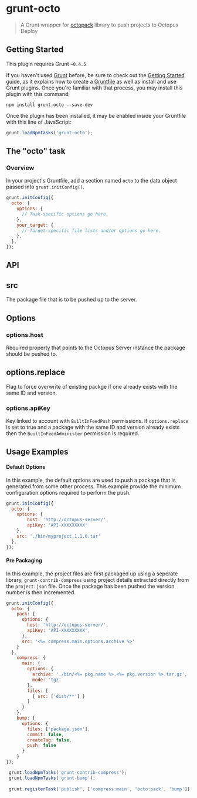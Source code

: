 # grunt-octo

> A Grunt wrapper for [octopack](https://github.com/OctopusDeploy/octojs) library to push projects to Octopus Deploy

## Getting Started
This plugin requires Grunt `~0.4.5`

If you haven't used [Grunt](http://gruntjs.com/) before, be sure to check out the [Getting Started](http://gruntjs.com/getting-started) guide, as it explains how to create a [Gruntfile](http://gruntjs.com/sample-gruntfile) as well as install and use Grunt plugins. Once you're familiar with that process, you may install this plugin with this command:

```shell
npm install grunt-octo --save-dev
```

Once the plugin has been installed, it may be enabled inside your Gruntfile with this line of JavaScript:

```js
grunt.loadNpmTasks('grunt-octo');
```

## The "octo" task

### Overview
In your project's Gruntfile, add a section named `octo` to the data object passed into `grunt.initConfig()`.

```js
grunt.initConfig({
  octo: {
    options: {
      // Task-specific options go here.
    },
    your_target: {
      // Target-specific file lists and/or options go here.
    },
  },
});
```

## API

## src
The package file that is to be pushed up to the server.

## Options

### options.host
Required property that points to the Octopus Server instance the package should be pushed to.

## options.replace
Flag to force overwrite of existing packge if one already exists with the same ID and version.

### options.apiKey
Key linked to account with `BuiltInFeedPush` permissions. 
If `options.replace` is set to true and a package with the same ID and version already exists then the `BuiltInFeedAdminister` permission is required.

## Usage Examples

#### Default Options
In this example, the default options are used to push a package that is generated from some other process. This example provide the minimum configuration options required to perform the push. 

```js
grunt.initConfig({
  octo: {
    options: {
        host: 'http://octopus-server/',
        apiKey: 'API-XXXXXXXXX'
    },
    src: './bin/myproject.1.1.0.tar'
  },
});
```

#### Pre Packaging
In this example, the project files are first packaged up using a seperate library, `grunt-contrib-compress` using project details extracted directly from the `project.json` file. Once the package has been pushed the version number is then incremented. 

```js
grunt.initConfig({
  octo: {
    pack: {
      options: {
        host: 'http://octopus-server/',
        apiKey: 'API-XXXXXXXXX',
      },
      src: '<%= compress.main.options.archive %>'
    }
  },
    compress: {
      main: {
        options: {
          archive: './bin/<%= pkg.name %>.<%= pkg.version %>.tar.gz',
          mode: 'tgz'
        },
        files: [
          { src: ['dist/**'] }
        ]
      }
    },
    bump: {
      options: {
        files: ['package.json'],
        commit: false,
        createTag: false,
        push: false
      }
    }
});

 grunt.loadNpmTasks('grunt-contrib-compress');
 grunt.loadNpmTasks('grunt-bump');
 
 grunt.registerTask('publish', ['compress:main', 'octo:pack', 'bump']);
```
